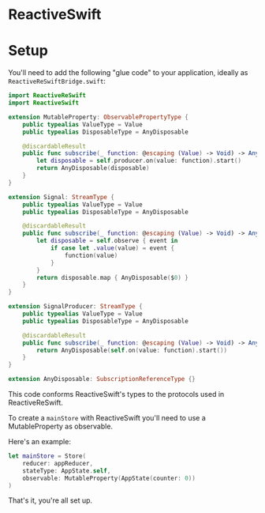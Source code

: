 # ReactiveSwift

# Setup

You'll need to add the following "glue code" to your application, ideally as `ReactiveReSwiftBridge.swift`:

```swift
import ReactiveReSwift
import ReactiveSwift

extension MutableProperty: ObservablePropertyType {
    public typealias ValueType = Value
    public typealias DisposableType = AnyDisposable

    @discardableResult
    public func subscribe(_ function: @escaping (Value) -> Void) -> AnyDisposable? {
        let disposable = self.producer.on(value: function).start()
        return AnyDisposable(disposable)
    }
}

extension Signal: StreamType {
    public typealias ValueType = Value
    public typealias DisposableType = AnyDisposable

    @discardableResult
    public func subscribe(_ function: @escaping (Value) -> Void) -> AnyDisposable? {
        let disposable = self.observe { event in
            if case let .value(value) = event {
                function(value)
            }
        }
        return disposable.map { AnyDisposable($0) }
    }
}

extension SignalProducer: StreamType {
    public typealias ValueType = Value
    public typealias DisposableType = AnyDisposable

    @discardableResult
    public func subscribe(_ function: @escaping (Value) -> Void) -> AnyDisposable? {
        return AnyDisposable(self.on(value: function).start())
    }
}

extension AnyDisposable: SubscriptionReferenceType {}
```

This code conforms ReactiveSwift's types to the protocols used in ReactiveReSwift.

To create a `mainStore` with ReactiveSwift you'll need to use a MutableProperty as observable.

Here's an example:
```swift
let mainStore = Store(
    reducer: appReducer,
    stateType: AppState.self,
    observable: MutableProperty(AppState(counter: 0))
)
```

That's it, you're all set up.
